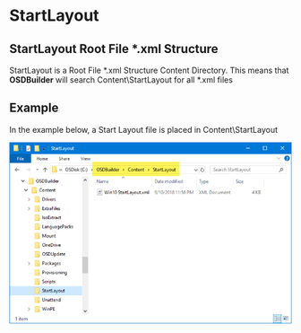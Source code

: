 # StartLayout

## StartLayout Root File \*.xml Structure

StartLayout is a Root File \*.xml Structure Content Directory.  This means that **OSDBuilder** will search Content\StartLayout for all \*.xml files

## Example

In the example below, a Start Layout file is placed in Content\StartLayout

![](../../../../.gitbook/assets/image%20%28258%29.png)



